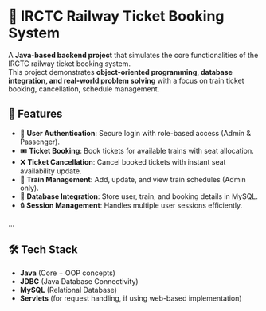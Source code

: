 # 🚆 IRCTC Railway Ticket Booking System

A **Java-based backend project** that simulates the core functionalities of the IRCTC railway ticket booking system.  
This project demonstrates **object-oriented programming, database integration, and real-world problem solving** with a focus on train ticket booking, cancellation, schedule management.



## 📌 Features
- 👤 **User Authentication**: Secure login with role-based access (Admin & Passenger).  
- 🎟️ **Ticket Booking**: Book tickets for available trains with seat allocation.  
- ❌ **Ticket Cancellation**: Cancel booked tickets with instant seat availability update.  
- 📅 **Train Management**: Add, update, and view train schedules (Admin only).  
- 💾 **Database Integration**: Store user, train, and booking details in MySQL.  
- 🔒 **Session Management**: Handles multiple user sessions efficiently.  

...

## 🛠️ Tech Stack
- **Java** (Core + OOP concepts)  
- **JDBC** (Java Database Connectivity)  
- **MySQL** (Relational Database)  
- **Servlets** (for request handling, if using web-based implementation)  





